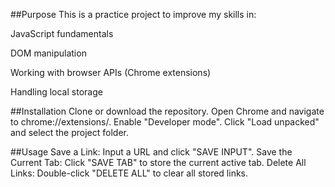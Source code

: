 ##Purpose
This is a practice project to improve my skills in:

JavaScript fundamentals

DOM manipulation

Working with browser APIs (Chrome extensions)

Handling local storage


##Installation
Clone or download the repository.
Open Chrome and navigate to chrome://extensions/.
Enable "Developer mode".
Click "Load unpacked" and select the project folder.

##Usage
Save a Link: Input a URL and click "SAVE INPUT".
Save the Current Tab: Click "SAVE TAB" to store the current active tab.
Delete All Links: Double-click "DELETE ALL" to clear all stored links.
